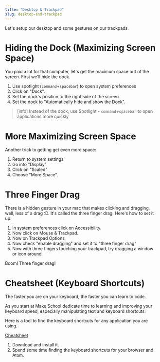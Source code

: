 ```yaml
---
title: "Desktop & Trackpad"
slug: desktop-and-trackpad
---
```


Let's setup our desktop and some gestures on our trackpads.

# Hiding the Dock (Maximizing Screen Space)

You paid a lot for that computer, let's get the maximum space out of the screen. First we'll hide the dock.

1. Use spotlight (`command`+`spacebar`) to open system preferences
1. Click on "Dock".
1. Set the dock's position to the right side of the screen
1. Set the dock to "Automatically hide and show the Dock".

>[info]
> Instead of the dock, use Spotlight - `command`+`spacebar` to open applications more quickly

# More Maximizing Screen Space

Another trick to getting get even more space:

1. Return to system settings
1. Go into "Display"
1. Click on "Scaled"
1. Choose "More Space".

# Three Finger Drag

There is a hidden gesture in your mac that makes clicking and dragging, well, less of a drag :D. It's called the three finger drag. Here's how to set it up:

1. In system preferences click on Accessibility.
1. Now click on Mouse & Trackpad.
1. Now on Trackpad Options
1. Now check "enable dragging" and set it to "three finger drag"
1. Now with three fingers touching your trackpad, try dragging a window or icon around

Boom! Three finger drag!

# Cheatsheet (Keyboard Shortcuts)

The faster you are on your keyboard, the faster you can learn to code.

As you start at Make School dedicate time to learning and improving your keyboard speed, especially manipulating text and keyboard shortcuts.

Here is a tool to find the keyboard shortcuts for any application you are using.

[Cheatsheet](https://www.mediaatelier.com/CheatSheet/)

1. Download and install it. 
1. Spend some time finding the keyboard shortcuts for your browser and Atom.
